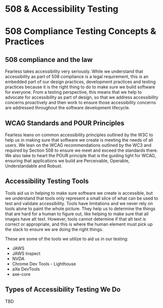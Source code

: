 # 508 & Accessibility Testing

# 508 Compliance Testing Concepts & Practices

## 508 compliance and the law

Fearless takes accessibility very seriously.   While we understand that accessibility as part of 508 compliance is a legal requirement, this is an embedded part of our design practices, development practices and testing practices because it is the right thing to do to make sure we build software for everyone.  From a testing perspective, this means that we help to advocate for accessibility as part of design, so that we address accessibility concerns proactively and then work to ensure those accessibility concerns are addressed throughout the software development lifecycle.

## WCAG Standards and POUR Principles

Fearless leans on common accessibility principles outlined by the W3C to help us in making sure that software we create is meeting the needs of all users.   We lean on the WCAG recommendations outlined by the WC3 and required by Section 508 to ensure we meet and exceed the standards there.  We also take to heart the POUR principle that is the guiding light for WCAG, ensuring that applications we build are Perceivable, Operable, Understandable and Robust.

## Accessibility Testing Tools

Tools aid us in helping to make sure software we create is accessible, but we understand that tools only represent a small slice of what can be used to test and validate accessibility.  Tools have limitations and we never rely on tools alone to paint the whole picture.  They help us to determine the things that are hard for a human to figure out, like helping to make sure that all images have alt text.  However, tools cannot determine if that alt text is correct or appropriate, and this is where the human element must pick up the slack to ensure we are doing the right things.

These are some of the tools we utilize to aid us in our testing:

* JAWS
* JAWS Inspect
* NVDA
* Chrome Dev Tools - Lighthouse
* aXe DevTools
* axe-core

## Types of Accessibility Testing We Do

TBD
